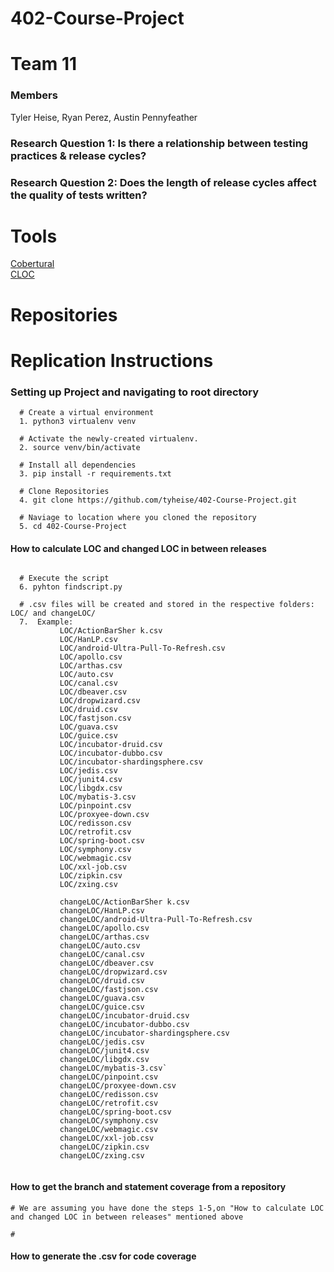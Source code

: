 # 402-Course-Project


Team 11
==============================

### Members
Tyler Heise, Ryan Perez, Austin Pennyfeather


 ### Research Question 1: Is there a relationship between testing practices & release cycles?
 ### Research Question 2: Does the length of release cycles affect the quality of tests written?
 
 Tools
==============================
 [Cobertural](https://cobertura.github.io/cobertura/) \
 [CLOC](http://cloc.sourceforge.net/)
 

Repositories
==============================


Replication Instructions
==============================


### Setting up Project and navigating to root directory
```
  # Create a virtual environment
  1. python3 virtualenv venv
  
  # Activate the newly-created virtualenv.
  2. source venv/bin/activate
  
  # Install all dependencies
  3. pip install -r requirements.txt
  
  # Clone Repositories
  4. git clone https://github.com/tyheise/402-Course-Project.git
  
  # Naviage to location where you cloned the repository
  5. cd 402-Course-Project
```

#### How to calculate LOC and changed LOC in between releases

```
  
  # Execute the script
  6. pyhton findscript.py
  
  # .csv files will be created and stored in the respective folders: LOC/ and changeLOC/
  7.  Example:
           LOC/ActionBarSher k.csv
           LOC/HanLP.csv
           LOC/android-Ultra-Pull-To-Refresh.csv                  
           LOC/apollo.csv
           LOC/arthas.csv
           LOC/auto.csv
           LOC/canal.csv
           LOC/dbeaver.csv
           LOC/dropwizard.csv
           LOC/druid.csv
           LOC/fastjson.csv
           LOC/guava.csv
           LOC/guice.csv
           LOC/incubator-druid.csv
           LOC/incubator-dubbo.csv
           LOC/incubator-shardingsphere.csv
           LOC/jedis.csv
           LOC/junit4.csv
           LOC/libgdx.csv
           LOC/mybatis-3.csv
           LOC/pinpoint.csv
           LOC/proxyee-down.csv
           LOC/redisson.csv
           LOC/retrofit.csv
           LOC/spring-boot.csv
           LOC/symphony.csv
           LOC/webmagic.csv
           LOC/xxl-job.csv
           LOC/zipkin.csv
           LOC/zxing.csv
           
           changeLOC/ActionBarSher k.csv
           changeLOC/HanLP.csv
           changeLOC/android-Ultra-Pull-To-Refresh.csv
           changeLOC/apollo.csv
           changeLOC/arthas.csv
           changeLOC/auto.csv
           changeLOC/canal.csv
           changeLOC/dbeaver.csv
           changeLOC/dropwizard.csv
           changeLOC/druid.csv
           changeLOC/fastjson.csv
           changeLOC/guava.csv
           changeLOC/guice.csv
           changeLOC/incubator-druid.csv
           changeLOC/incubator-dubbo.csv
           changeLOC/incubator-shardingsphere.csv
           changeLOC/jedis.csv
           changeLOC/junit4.csv
           changeLOC/libgdx.csv
           changeLOC/mybatis-3.csv`
           changeLOC/pinpoint.csv
           changeLOC/proxyee-down.csv
           changeLOC/redisson.csv
           changeLOC/retrofit.csv
           changeLOC/spring-boot.csv
           changeLOC/symphony.csv
           changeLOC/webmagic.csv
           changeLOC/xxl-job.csv
           changeLOC/zipkin.csv
           changeLOC/zxing.csv
        
```

#### How to get the branch and statement coverage from a repository 

```
# We are assuming you have done the steps 1-5,on "How to calculate LOC and changed LOC in between releases" mentioned above

# 

```

#### How to generate the .csv for code coverage
```

```
